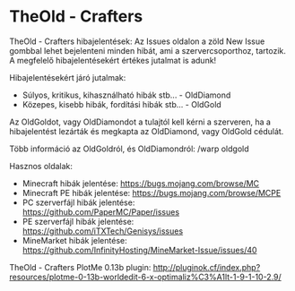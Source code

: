 # TheOld - Crafters
TheOld - Crafters hibajelentések:
Az Issues oldalon a zöld New Issue gombbal lehet bejelenteni minden hibát, ami a szervercsoporthoz, tartozik.
A megfelelő hibajelentésekért értékes jutalmat is adunk!

Hibajelentésekért járó jutalmak:
- Súlyos, kritikus, kihasználható hibák stb... - OldDiamond
- Közepes, kisebb hibák, fordítási hibák stb... - OldGold


Az OldGoldot, vagy OldDiamondot a tulajtól kell kérni a szerveren, ha a hibajelentést lezárták és megkapta az OldDiamond, vagy OldGold cédulát.

Több információ az OldGoldról, és OldDiamondról: /warp oldgold

Hasznos oldalak:
- Minecraft hibák jelentése: https://bugs.mojang.com/browse/MC
- Minecraft PE hibák jelentése: https://bugs.mojang.com/browse/MCPE
- PC szerverfájl hibák jelentése: https://github.com/PaperMC/Paper/issues
- PE szerverfájl hibák jelentése: https://github.com/iTXTech/Genisys/issues
- MineMarket hibák jelentése: https://github.com/InfinityHosting/MineMarket-Issue/issues/40

TheOld - Crafters PlotMe 0.13b plugin: http://pluginok.cf/index.php?resources/plotme-0-13b-worldedit-6-x-optimaliz%C3%A1lt-1-9-1-10-2.9/
